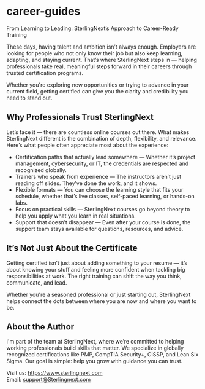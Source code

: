 # career-guides
From Learning to Leading: SterlingNext’s Approach to Career-Ready Training

These days, having talent and ambition isn’t always enough. Employers are looking for people who not only know their job but also keep learning, adapting, and staying current. That’s where SterlingNext steps in — helping professionals take real, meaningful steps forward in their careers through trusted certification programs.

Whether you're exploring new opportunities or trying to advance in your current field, getting certified can give you the clarity and credibility you need to stand out.

## Why Professionals Trust SterlingNext

Let’s face it — there are countless online courses out there. What makes SterlingNext different is the combination of depth, flexibility, and relevance. Here’s what people often appreciate most about the experience:

- Certification paths that actually lead somewhere — Whether it’s project management, cybersecurity, or IT, the credentials are respected and recognized globally.
- Trainers who speak from experience — The instructors aren’t just reading off slides. They’ve done the work, and it shows.
- Flexible formats — You can choose the learning style that fits your schedule, whether that’s live classes, self-paced learning, or hands-on labs.
- Focus on practical skills — SterlingNext courses go beyond theory to help you apply what you learn in real situations.
- Support that doesn’t disappear — Even after your course is done, the support team stays available for questions, resources, and advice.

## It’s Not Just About the Certificate

Getting certified isn’t just about adding something to your resume — it’s about knowing your stuff and feeling more confident when tackling big responsibilities at work. The right training can shift the way you think, communicate, and lead.

Whether you're a seasoned professional or just starting out, SterlingNext helps connect the dots between where you are now and where you want to be.

## About the Author

I'm part of the team at SterlingNext, where we’re committed to helping working professionals build skills that matter. We specialize in globally recognized certifications like PMP, CompTIA Security+, CISSP, and Lean Six Sigma. Our goal is simple: help you grow with guidance you can trust.

Visit us: https://www.sterlingnext.com  
Email: support@Sterlingnext.com

